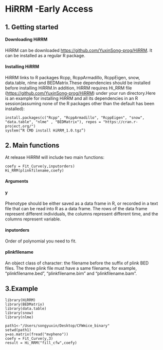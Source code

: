 # HiRRM -Early Access

## 1. Getting started
####	Downloading HiRRM
HiRRM can be downloaded https://github.com/YuxinSong-prog/HiRRM. It can be installed as a regular R package.
####	Installing HiRRM
HiRRM links to R packages Rcpp, RcppArmadillo, RcppEigen, snow, data.table, nlme and BEDMatrix.These dependencies should be installed before installing HiRRM.In addition, HiRRM requires Hi_RRM file (https://github.com/YuxinSong-prog/HiRRM) under your run directory.Here is an example for installing HiRRM and all its dependencies in an R session(assuming none of the R packages other than the default has been installed):
```
install.packages(c("Rcpp", "RcppArmadillo", "RcppEigen", "snow", "data.table", "nlme" , "BEDMatrix"), repos = "https://cran.r-project.org/")
system(“R CMD install HiRRM_1.0.tgz”)
```
## 2. Main functions
At release HiRRM will include two main functions:
```
coefy = Fit_Curve(y,inputorders) 
Hi_RRM(plinkfilename,coefy)
```
#### Arguments
#### y
Phenotype should be either saved as a data frame in R, or recorded in a text file that can be read into R as a data frame. The rows of the data frame represent different individuals, the columns represent different time, and the columns represent variable.
#### inputorders
Order of polynomial you need to fit.
#### plinkfilename
An object class of character: the filename before the suffix of plink BED files. The three plink file must have a same filename, for example, “plinkfilename.bed”, “plinkfilename.bim” and “plinkfilename.bam”.

## 3.Example
```
library(HiRRM)
library(BEDMatrix)
library(data.table)
library(snow)
library(nlme)

path1<-"/Users/songyuxin/Desktop/CFWmice_binary"
setwd(path1)
y=as.matrix(fread("mvpheno"))
coefy = Fit_Curve(y,3) 
result = Hi_RRM("fill_cfw",coefy)
```
